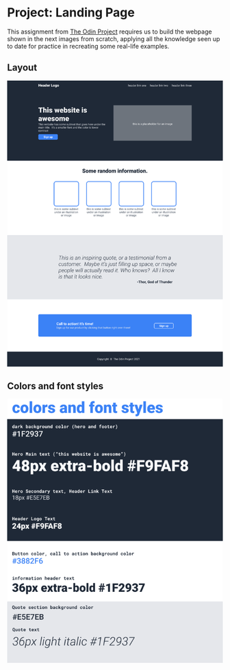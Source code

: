 # Project: Landing Page
This assignment from [The Odin Project](www.theodinproject.com) requires us to build the webpage shown in the next images from scratch, applying all the knowledge seen up to date for practice in recreating some real-life examples.

## Layout
![Layout1](./design/odin-project.png "TOP")

## Colors and font styles
![Layout2](./design/colors_and_stuff.png "TOP")
